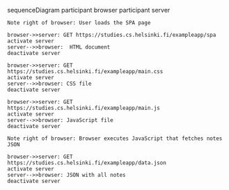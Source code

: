 sequenceDiagram
    participant browser
    participant server

    Note right of browser: User loads the SPA page

    browser->>server: GET https://studies.cs.helsinki.fi/exampleapp/spa 
    activate server
    server-->>browser:  HTML document
    deactivate server

    browser->>server: GET https://studies.cs.helsinki.fi/exampleapp/main.css
    activate server
    server-->>browser: CSS file
    deactivate server

    browser->>server: GET https://studies.cs.helsinki.fi/exampleapp/main.js
    activate server
    server-->>browser: JavaScript file
    deactivate server

    Note right of browser: Browser executes JavaScript that fetches notes JSON

    browser->>server: GET https://studies.cs.helsinki.fi/exampleapp/data.json
    activate server
    server-->>browser: JSON with all notes
    deactivate server
